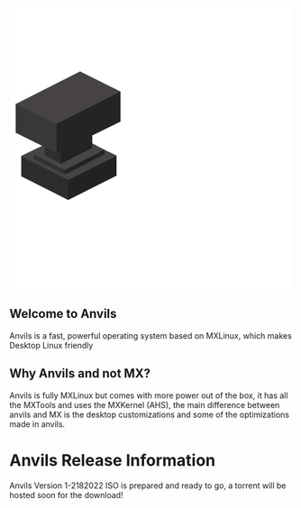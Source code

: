 ![](https://github.com/iamshivayep/AnvilsProject/blob/gh-pages/LOGO.png)

## Welcome to Anvils
Anvils is a fast, powerful operating system based on MXLinux, which makes Desktop Linux friendly 

## Why Anvils and not MX?
Anvils is fully MXLinux but comes with more power out of the box, it has all the MXTools and uses the MXKernel (AHS), the main difference between anvils and MX is the desktop customizations and some of the optimizations made in anvils.

# Anvils Release Information
Anvils Version 1-2182022 ISO is prepared and ready to go, a torrent will be hosted soon for the download!

